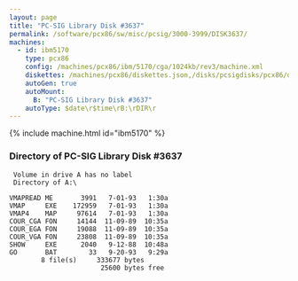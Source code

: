 ```yaml
---
layout: page
title: "PC-SIG Library Disk #3637"
permalink: /software/pcx86/sw/misc/pcsig/3000-3999/DISK3637/
machines:
  - id: ibm5170
    type: pcx86
    config: /machines/pcx86/ibm/5170/cga/1024kb/rev3/machine.xml
    diskettes: /machines/pcx86/diskettes.json,/disks/pcsigdisks/pcx86/diskettes.json
    autoGen: true
    autoMount:
      B: "PC-SIG Library Disk #3637"
    autoType: $date\r$time\rB:\rDIR\r
---
```


{% include machine.html id="ibm5170" %}

### Directory of PC-SIG Library Disk #3637

     Volume in drive A has no label
     Directory of A:\

    VMAPREAD ME       3991   7-01-93   1:30a
    VMAP     EXE    172959   7-01-93   1:30a
    VMAP4    MAP     97614   7-01-93   1:30a
    COUR_CGA FON     14144  11-09-89  10:35a
    COUR_EGA FON     19088  11-09-89  10:35a
    COUR_VGA FON     23808  11-09-89  10:35a
    SHOW     EXE      2040   9-12-88  10:48a
    GO       BAT        33   9-20-93   9:29a
            8 file(s)     333677 bytes
                           25600 bytes free
